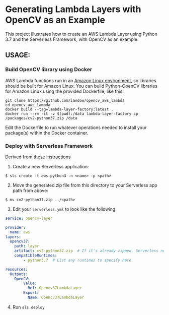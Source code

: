 # Generating Lambda Layers with OpenCV as an Example

This project illustrates how to create an AWS Lambda Layer using Python 3.7 and the Serverless Framework, with OpenCV as an example.

## USAGE:

### Build OpenCV library using Docker

AWS Lambda functions run in an [Amazon Linux environment](https://docs.aws.amazon.com/lambda/latest/dg/current-supported-versions.html), so libraries should be built for Amazon Linux. You can build Python-OpenCV libraries for Amazon Linux using the provided Dockerfile, like this:

```
git clone https://github.com/iandow/opencv_aws_lambda
cd opencv_aws_lambda
docker build --tag=lambda-layer-factory:latest .
docker run --rm -it -v $(pwd):/data lambda-layer-factory cp /packages/cv2-python37.zip /data
```

Edit the Dockerfile to run whatever operations needed to install your package(s) within the Docker container.

### Deploy with Serverless Framework
Derived from [these instructions](https://www.serverless.com/blog/publish-aws-lambda-layers-serverless-framework) 

1. Create a new Serverless application:
```
$ sls create -t aws-python3 -n <name> -p <path>
```

2. Move the generated zip file from this directory to your Serverless app path from above:
```
$ mv cv2-python37.zip ../<path>
```

3. Edit your `serverless.yml` to look like the following:
```yaml
service: opencv-layer

provider:
  name: aws
layers:
  opencv37:
    path: layer
    artifact: cv2-python37.zip  # If it's already zipped, Serverless needs to know
    compatibleRuntimes:
        - python3.7  # List any runtimes to specify here

resources:
  Outputs:
    OpenCV:
        Value:
          Ref: Opencv37LambdaLayer
        Export:
          Name: Opencv37LambdaLayer
```

4. Run `sls deploy`

